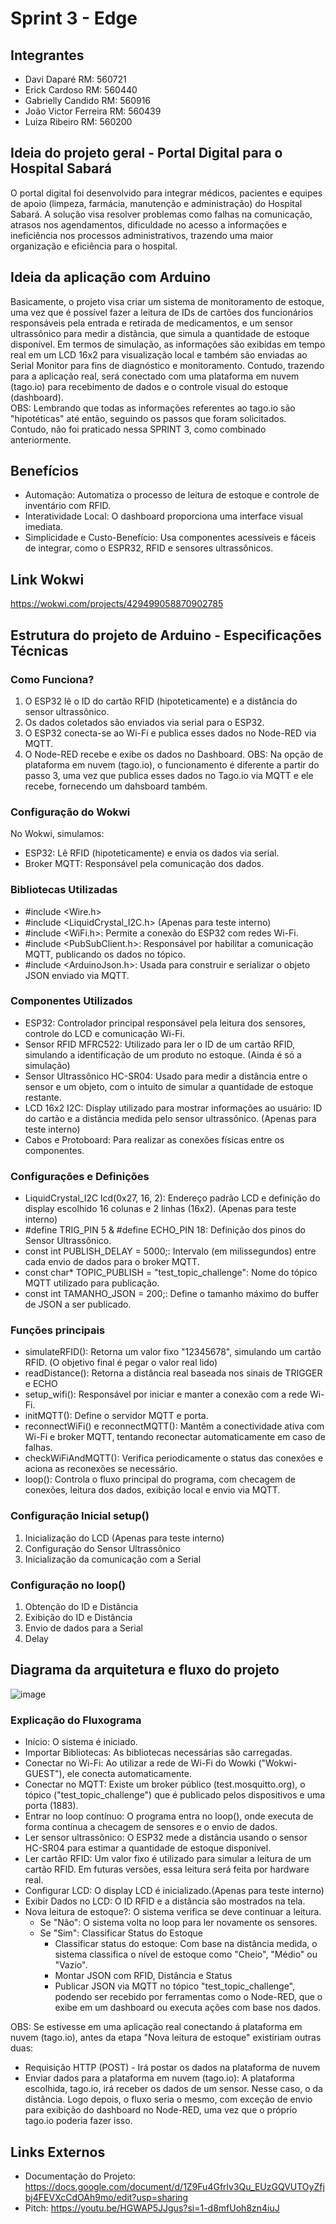 # Sprint 3 - Edge

## Integrantes
- Davi Daparé RM: 560721
- Erick Cardoso RM: 560440
- Gabrielly Candido RM: 560916
- João Victor Ferreira RM: 560439
- Luiza Ribeiro RM: 560200

## Ideia do projeto geral - Portal Digital para o Hospital Sabará

O portal digital foi desenvolvido para integrar médicos, pacientes e equipes de apoio (limpeza, farmácia, manutenção e administração) do Hospital Sabará. A solução visa resolver problemas como falhas na comunicação, atrasos nos agendamentos, dificuldade no acesso a informações e ineficiência nos processos administrativos, trazendo uma maior organização e eficiência para o hospital.

## Ideia da aplicação com Arduino

Basicamente, o projeto visa criar um sistema de monitoramento de estoque, uma vez que é possível fazer a leitura de IDs de cartões dos funcionários responsáveis pela entrada e retirada de medicamentos, e um sensor ultrassônico para medir a distância, que simula a quantidade de estoque disponível. Em termos de simulação, as informações são exibidas em tempo real em um LCD 16x2 para visualização local e também são enviadas ao Serial Monitor para fins de diagnóstico e monitoramento. Contudo, trazendo para a aplicação real, será conectado com uma plataforma em nuvem (tago.io) para  recebimento de dados e o controle visual do estoque (dashboard).  
OBS: Lembrando que todas as informações referentes ao tago.io são "hipotéticas" até então, seguindo os passos que foram solicitados. Contudo, não foi praticado nessa SPRINT 3, como combinado anteriormente.

## Benefícios
- Automação: Automatiza o processo de leitura de estoque e controle de inventário com RFID.
- Interatividade Local: O dashboard proporciona uma interface visual imediata.
- Simplicidade e Custo-Benefício: Usa componentes acessíveis e fáceis de integrar, como o ESPR32, RFID e sensores ultrassônicos.

## Link Wokwi
https://wokwi.com/projects/429499058870902785 

## Estrutura do projeto de Arduino -  Especificações Técnicas
### Como Funciona?
1. O ESP32 lê o ID do cartão RFID (hipoteticamente) e a distância do sensor ultrassônico. 
2. Os dados coletados são enviados via serial para o ESP32.
3. O ESP32 conecta-se ao Wi-Fi e publica esses dados no Node-RED via MQTT.
4. O Node-RED recebe e exibe os dados no Dashboard.
OBS: Na opção de plataforma em nuvem (tago.io), o funcionamento é diferente a partir do passo 3, uma vez que publica esses dados no Tago.io via MQTT e ele recebe, fornecendo um dahsboard também.

### Configuração do Wokwi 
No Wokwi, simulamos: 
- ESP32: Lê RFID (hipoteticamente) e envia os dados via serial.
- Broker MQTT: Responsável pela comunicação dos dados.

### Bibliotecas Utilizadas
- #include <Wire.h>
- #include <LiquidCrystal_I2C.h> (Apenas para teste interno)
- #include <WiFi.h>: Permite a conexão do ESP32 com redes Wi-Fi.
- #include <PubSubClient.h>: Responsável por habilitar a comunicação MQTT, publicando os dados no tópico.
- #include <ArduinoJson.h>: Usada para construir e serializar o objeto JSON enviado via MQTT.

### Componentes Utilizados
- ESP32: Controlador principal responsável pela leitura dos sensores, controle do LCD e comunicação Wi-Fi.
- Sensor RFID MFRC522: Utilizado para ler o ID de um cartão RFID, simulando a identificação de um produto no estoque. (Ainda é só a simulação)
- Sensor Ultrassônico HC-SR04: Usado para medir a distância entre o sensor e um objeto, com o intuito de simular a quantidade de estoque restante.
- LCD 16x2 I2C: Display utilizado para mostrar informações ao usuário: ID do cartão e a distância medida pelo sensor ultrassônico. (Apenas para teste interno)
- Cabos e Protoboard: Para realizar as conexões físicas entre os componentes.

### Configurações e Definições
- LiquidCrystal_I2C lcd(0x27, 16, 2): Endereço padrão LCD e definição do display escolhido 16 colunas e 2 linhas (16x2). (Apenas para teste interno)
- #define TRIG_PIN 5 & #define ECHO_PIN 18: Definição dos pinos do Sensor Ultrassônico.
- const int PUBLISH_DELAY = 5000;: Intervalo (em milissegundos) entre cada envio de dados para o broker MQTT.
- const char* TOPIC_PUBLISH = "test_topic_challenge": Nome do tópico MQTT utilizado para publicação.
- const int TAMANHO_JSON = 200;: Define o tamanho máximo do buffer de JSON a ser publicado.

### Funções principais
- simulateRFID(): Retorna um valor fixo "12345678", simulando um cartão RFID. (O objetivo final é pegar o valor real lido)
- readDistance(): Retorna a distância real baseada nos sinais de TRIGGER e ECHO
- setup_wifi(): Responsável por iniciar e manter a conexão com a rede Wi-Fi.
- initMQTT(): Define o servidor MQTT e porta.
- reconnectWiFi() e reconnectMQTT(): Mantêm a conectividade ativa com Wi-Fi e broker MQTT, tentando reconectar automaticamente em caso de falhas.
- checkWiFiAndMQTT(): Verifica periodicamente o status das conexões e aciona as reconexões se necessário.
- loop(): Controla o fluxo principal do programa, com checagem de conexões, leitura dos dados, exibição local e envio via MQTT.

### Configuração Inicial setup()
1. Inicialização do LCD (Apenas para teste interno)
2. Configuração do Sensor Ultrassônico
3. Inicialização da comunicação com a Serial

### Configuração no loop()
1. Obtenção do ID e Distância
2. Exibição do ID e Distância
3. Envio de dados para a Serial
4. Delay

## Diagrama da arquitetura e fluxo do projeto
![image](https://github.com/user-attachments/assets/524b5db3-2a30-4d8c-a895-11511bf946a7)

### Explicação do Fluxograma

- Início: O sistema é iniciado.
- Importar Bibliotecas: As bibliotecas necessárias são carregadas.
- Conectar no Wi-Fi: Ao utilizar a rede de Wi-Fi do Wowki ("Wokwi-GUEST"), ele conecta automaticamente.
- Conectar no MQTT: Existe um broker público (test.mosquitto.org), o tópico ("test_topic_challenge") que é publicado pelos dispositivos e uma porta (1883).
- Entrar no loop contínuo: O programa entra no loop(), onde executa de forma contínua a checagem de sensores e o envio de dados.
- Ler sensor ultrassônico: O ESP32 mede a distância usando o sensor HC-SR04 para estimar a quantidade de estoque disponível.
- Ler cartão RFID: Um valor fixo é utilizado para simular a leitura de um cartão RFID. Em futuras versões, essa leitura será feita por hardware real.
- Configurar LCD: O display LCD é inicializado.(Apenas para teste interno)
- Exibir Dados no LCD: O ID RFID e a distância são mostrados na tela.
- Nova leitura de estoque?: O sistema verifica se deve continuar a leitura.
  - Se "Não": O sistema volta no loop para ler novamente os sensores.
  - Se "Sim": Classificar Status do Estoque
    - Classificar status do estoque: Com base na distância medida, o sistema classifica o nível de estoque como "Cheio", "Médio" ou "Vazio".
    - Montar JSON com RFID, Distância e Status
    - Publicar JSON via MQTT no tópico "test_topic_challenge", podendo ser recebido por ferramentas como o Node-RED, que o exibe em um dashboard ou executa ações com base nos dados.
   
OBS: Se estivesse em uma aplicação real conectando á plataforma em nuvem (tago.io), antes da etapa "Nova leitura de estoque" existiriam outras duas:
- Requisição HTTP (POST) - Irá postar os dados na plataforma de nuvem
- Enviar dados para a plataforma em nuvem (tago.io): A plataforma escolhida, tago.io, irá receber os dados de um sensor. Nesse caso, o da distância.
Logo depois, o fluxo seria o mesmo, com exceção de envio para exibição do dashboard no Node-RED, uma vez que o próprio tago.io poderia fazer isso.

## Links Externos
- Documentação do Projeto: https://docs.google.com/document/d/1Z9Fu4Gfrlv3Qu_EUzGQVUTOyZfjbj4FEVXcCdOAh9mo/edit?usp=sharing
- Pitch: https://youtu.be/HGWAP5JJgus?si=1-d8mfUoh8zn4iuJ 
